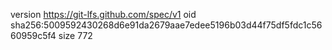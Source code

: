 version https://git-lfs.github.com/spec/v1
oid sha256:5009592430268d6e91da2679aae7edee5196b03d44f75df5fdc1c5660959c5f4
size 772
